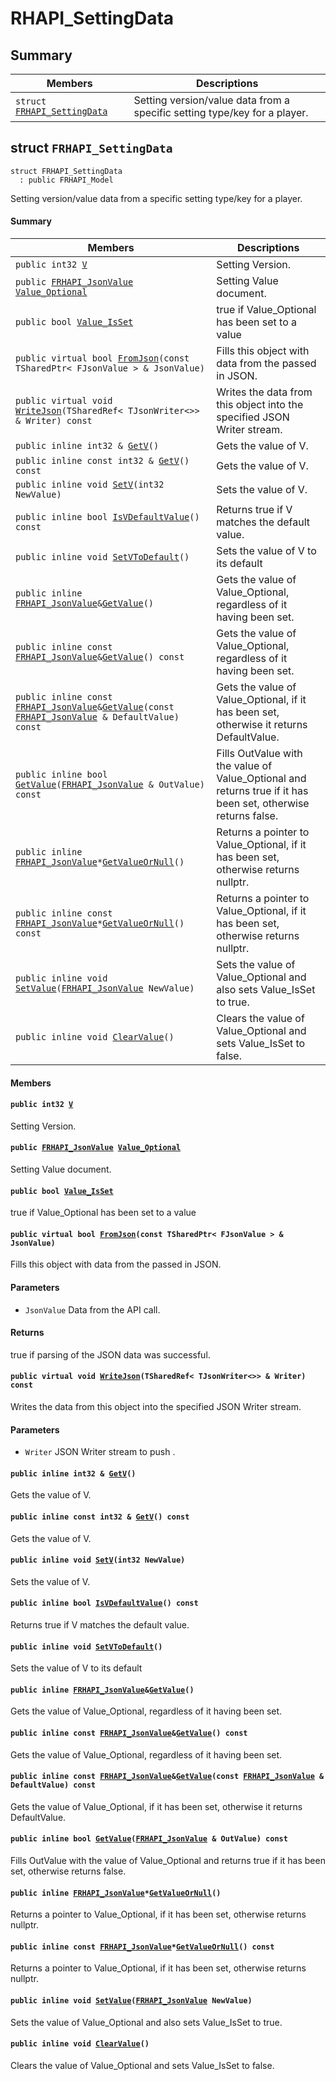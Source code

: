 # RHAPI_SettingData <a id="group__RHAPI__SettingData"></a>

## Summary

 Members                        | Descriptions                                
--------------------------------|---------------------------------------------
`struct `[`FRHAPI_SettingData`](#structFRHAPI__SettingData) | Setting version/value data from a specific setting type/key for a player.

## struct `FRHAPI_SettingData` <a id="structFRHAPI__SettingData"></a>

```
struct FRHAPI_SettingData
  : public FRHAPI_Model
```

Setting version/value data from a specific setting type/key for a player.

#### Summary

 Members                        | Descriptions                                
--------------------------------|---------------------------------------------
`public int32 `[`V`](#structFRHAPI__SettingData_1a2512594c15d94a1fb5d9f3265fe2959b) | Setting Version.
`public `[`FRHAPI_JsonValue`](undefined.md#structFRHAPI__JsonValue)` `[`Value_Optional`](#structFRHAPI__SettingData_1a0c0ac8ddf11aca2abc0c756c8f431416) | Setting Value document.
`public bool `[`Value_IsSet`](#structFRHAPI__SettingData_1a8ce10b0f55a0e56b14769becba43f6e2) | true if Value_Optional has been set to a value
`public virtual bool `[`FromJson`](#structFRHAPI__SettingData_1a516ada869d3a2a69ce7b4d42805dcba5)`(const TSharedPtr< FJsonValue > & JsonValue)` | Fills this object with data from the passed in JSON.
`public virtual void `[`WriteJson`](#structFRHAPI__SettingData_1ac6098c095a74f24c31aff74290e1b19b)`(TSharedRef< TJsonWriter<>> & Writer) const` | Writes the data from this object into the specified JSON Writer stream.
`public inline int32 & `[`GetV`](#structFRHAPI__SettingData_1a540c85e652ecbfbd2641e8500c27b66a)`()` | Gets the value of V.
`public inline const int32 & `[`GetV`](#structFRHAPI__SettingData_1abebe2f1a931f0bf0a8b90e57c4a59845)`() const` | Gets the value of V.
`public inline void `[`SetV`](#structFRHAPI__SettingData_1a8584efc9cbcbbf717a8fa37e36aced01)`(int32 NewValue)` | Sets the value of V.
`public inline bool `[`IsVDefaultValue`](#structFRHAPI__SettingData_1afac8ce0d0cac1f2a2880f9378d959d14)`() const` | Returns true if V matches the default value.
`public inline void `[`SetVToDefault`](#structFRHAPI__SettingData_1a96191983827c14b416c2bcd6b2cc660e)`()` | Sets the value of V to its default
`public inline `[`FRHAPI_JsonValue`](undefined.md#structFRHAPI__JsonValue)` & `[`GetValue`](#structFRHAPI__SettingData_1aad140fab11a097a469db39728f50c2d0)`()` | Gets the value of Value_Optional, regardless of it having been set.
`public inline const `[`FRHAPI_JsonValue`](undefined.md#structFRHAPI__JsonValue)` & `[`GetValue`](#structFRHAPI__SettingData_1a47d2ca1fdd7a840b69434baca62f972f)`() const` | Gets the value of Value_Optional, regardless of it having been set.
`public inline const `[`FRHAPI_JsonValue`](undefined.md#structFRHAPI__JsonValue)` & `[`GetValue`](#structFRHAPI__SettingData_1a56a698de32d60ea60aab8cca260bff27)`(const `[`FRHAPI_JsonValue`](undefined.md#structFRHAPI__JsonValue)` & DefaultValue) const` | Gets the value of Value_Optional, if it has been set, otherwise it returns DefaultValue.
`public inline bool `[`GetValue`](#structFRHAPI__SettingData_1abf6b8af24da1c48580697ec497114cd4)`(`[`FRHAPI_JsonValue`](undefined.md#structFRHAPI__JsonValue)` & OutValue) const` | Fills OutValue with the value of Value_Optional and returns true if it has been set, otherwise returns false.
`public inline `[`FRHAPI_JsonValue`](undefined.md#structFRHAPI__JsonValue)` * `[`GetValueOrNull`](#structFRHAPI__SettingData_1a99d489a3de1bb0d9480aa8f3ff02ce4c)`()` | Returns a pointer to Value_Optional, if it has been set, otherwise returns nullptr.
`public inline const `[`FRHAPI_JsonValue`](undefined.md#structFRHAPI__JsonValue)` * `[`GetValueOrNull`](#structFRHAPI__SettingData_1aa0a0a6dc2295285d8c1e36c95d230b3c)`() const` | Returns a pointer to Value_Optional, if it has been set, otherwise returns nullptr.
`public inline void `[`SetValue`](#structFRHAPI__SettingData_1a829c0a3854f445ef75d87d45802fdeea)`(`[`FRHAPI_JsonValue`](undefined.md#structFRHAPI__JsonValue)` NewValue)` | Sets the value of Value_Optional and also sets Value_IsSet to true.
`public inline void `[`ClearValue`](#structFRHAPI__SettingData_1ae921409b065fd1a162494dbf3f9906ab)`()` | Clears the value of Value_Optional and sets Value_IsSet to false.

#### Members

#### `public int32 `[`V`](#structFRHAPI__SettingData_1a2512594c15d94a1fb5d9f3265fe2959b) <a id="structFRHAPI__SettingData_1a2512594c15d94a1fb5d9f3265fe2959b"></a>

Setting Version.

#### `public `[`FRHAPI_JsonValue`](undefined.md#structFRHAPI__JsonValue)` `[`Value_Optional`](#structFRHAPI__SettingData_1a0c0ac8ddf11aca2abc0c756c8f431416) <a id="structFRHAPI__SettingData_1a0c0ac8ddf11aca2abc0c756c8f431416"></a>

Setting Value document.

#### `public bool `[`Value_IsSet`](#structFRHAPI__SettingData_1a8ce10b0f55a0e56b14769becba43f6e2) <a id="structFRHAPI__SettingData_1a8ce10b0f55a0e56b14769becba43f6e2"></a>

true if Value_Optional has been set to a value

#### `public virtual bool `[`FromJson`](#structFRHAPI__SettingData_1a516ada869d3a2a69ce7b4d42805dcba5)`(const TSharedPtr< FJsonValue > & JsonValue)` <a id="structFRHAPI__SettingData_1a516ada869d3a2a69ce7b4d42805dcba5"></a>

Fills this object with data from the passed in JSON.

#### Parameters
* `JsonValue` Data from the API call.

#### Returns
true if parsing of the JSON data was successful.

#### `public virtual void `[`WriteJson`](#structFRHAPI__SettingData_1ac6098c095a74f24c31aff74290e1b19b)`(TSharedRef< TJsonWriter<>> & Writer) const` <a id="structFRHAPI__SettingData_1ac6098c095a74f24c31aff74290e1b19b"></a>

Writes the data from this object into the specified JSON Writer stream.

#### Parameters
* `Writer` JSON Writer stream to push .

#### `public inline int32 & `[`GetV`](#structFRHAPI__SettingData_1a540c85e652ecbfbd2641e8500c27b66a)`()` <a id="structFRHAPI__SettingData_1a540c85e652ecbfbd2641e8500c27b66a"></a>

Gets the value of V.

#### `public inline const int32 & `[`GetV`](#structFRHAPI__SettingData_1abebe2f1a931f0bf0a8b90e57c4a59845)`() const` <a id="structFRHAPI__SettingData_1abebe2f1a931f0bf0a8b90e57c4a59845"></a>

Gets the value of V.

#### `public inline void `[`SetV`](#structFRHAPI__SettingData_1a8584efc9cbcbbf717a8fa37e36aced01)`(int32 NewValue)` <a id="structFRHAPI__SettingData_1a8584efc9cbcbbf717a8fa37e36aced01"></a>

Sets the value of V.

#### `public inline bool `[`IsVDefaultValue`](#structFRHAPI__SettingData_1afac8ce0d0cac1f2a2880f9378d959d14)`() const` <a id="structFRHAPI__SettingData_1afac8ce0d0cac1f2a2880f9378d959d14"></a>

Returns true if V matches the default value.

#### `public inline void `[`SetVToDefault`](#structFRHAPI__SettingData_1a96191983827c14b416c2bcd6b2cc660e)`()` <a id="structFRHAPI__SettingData_1a96191983827c14b416c2bcd6b2cc660e"></a>

Sets the value of V to its default

#### `public inline `[`FRHAPI_JsonValue`](undefined.md#structFRHAPI__JsonValue)` & `[`GetValue`](#structFRHAPI__SettingData_1aad140fab11a097a469db39728f50c2d0)`()` <a id="structFRHAPI__SettingData_1aad140fab11a097a469db39728f50c2d0"></a>

Gets the value of Value_Optional, regardless of it having been set.

#### `public inline const `[`FRHAPI_JsonValue`](undefined.md#structFRHAPI__JsonValue)` & `[`GetValue`](#structFRHAPI__SettingData_1a47d2ca1fdd7a840b69434baca62f972f)`() const` <a id="structFRHAPI__SettingData_1a47d2ca1fdd7a840b69434baca62f972f"></a>

Gets the value of Value_Optional, regardless of it having been set.

#### `public inline const `[`FRHAPI_JsonValue`](undefined.md#structFRHAPI__JsonValue)` & `[`GetValue`](#structFRHAPI__SettingData_1a56a698de32d60ea60aab8cca260bff27)`(const `[`FRHAPI_JsonValue`](undefined.md#structFRHAPI__JsonValue)` & DefaultValue) const` <a id="structFRHAPI__SettingData_1a56a698de32d60ea60aab8cca260bff27"></a>

Gets the value of Value_Optional, if it has been set, otherwise it returns DefaultValue.

#### `public inline bool `[`GetValue`](#structFRHAPI__SettingData_1abf6b8af24da1c48580697ec497114cd4)`(`[`FRHAPI_JsonValue`](undefined.md#structFRHAPI__JsonValue)` & OutValue) const` <a id="structFRHAPI__SettingData_1abf6b8af24da1c48580697ec497114cd4"></a>

Fills OutValue with the value of Value_Optional and returns true if it has been set, otherwise returns false.

#### `public inline `[`FRHAPI_JsonValue`](undefined.md#structFRHAPI__JsonValue)` * `[`GetValueOrNull`](#structFRHAPI__SettingData_1a99d489a3de1bb0d9480aa8f3ff02ce4c)`()` <a id="structFRHAPI__SettingData_1a99d489a3de1bb0d9480aa8f3ff02ce4c"></a>

Returns a pointer to Value_Optional, if it has been set, otherwise returns nullptr.

#### `public inline const `[`FRHAPI_JsonValue`](undefined.md#structFRHAPI__JsonValue)` * `[`GetValueOrNull`](#structFRHAPI__SettingData_1aa0a0a6dc2295285d8c1e36c95d230b3c)`() const` <a id="structFRHAPI__SettingData_1aa0a0a6dc2295285d8c1e36c95d230b3c"></a>

Returns a pointer to Value_Optional, if it has been set, otherwise returns nullptr.

#### `public inline void `[`SetValue`](#structFRHAPI__SettingData_1a829c0a3854f445ef75d87d45802fdeea)`(`[`FRHAPI_JsonValue`](undefined.md#structFRHAPI__JsonValue)` NewValue)` <a id="structFRHAPI__SettingData_1a829c0a3854f445ef75d87d45802fdeea"></a>

Sets the value of Value_Optional and also sets Value_IsSet to true.

#### `public inline void `[`ClearValue`](#structFRHAPI__SettingData_1ae921409b065fd1a162494dbf3f9906ab)`()` <a id="structFRHAPI__SettingData_1ae921409b065fd1a162494dbf3f9906ab"></a>

Clears the value of Value_Optional and sets Value_IsSet to false.


